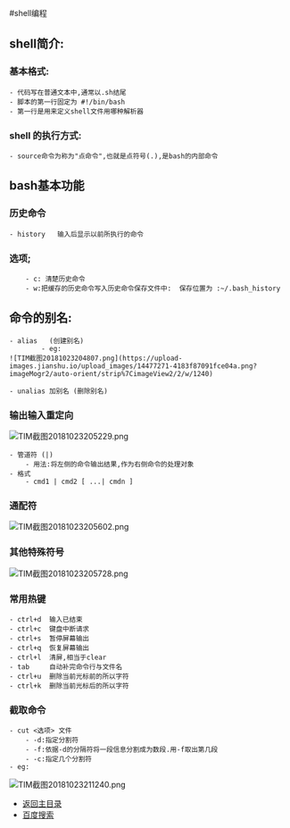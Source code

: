 #shell编程
## shell简介:
### 基本格式:
	- 代码写在普通文本中,通常以.sh结尾
	- 脚本的第一行固定为 #!/bin/bash
	- 第一行是用来定义shell文件用哪种解析器

### shell 的执行方式:
	- source命令为称为"点命令",也就是点符号(.),是bash的内部命令

## bash基本功能
### 历史命令
	- history   输入后显示以前所执行的命令

### 选项;
		- c: 清楚历史命令
		- w:把缓存的历史命令写入历史命令保存文件中:  保存位置为 :~/.bash_history

## 命令的别名:
	- alias   (创建别名)
			- eg:
	![TIM截图20181023204807.png](https://upload-images.jianshu.io/upload_images/14477271-4183f87091fce04a.png?imageMogr2/auto-orient/strip%7CimageView2/2/w/1240)

	- unalias 加别名 (删除别名)
### 输出输入重定向
	
![TIM截图20181023205229.png](https://upload-images.jianshu.io/upload_images/14477271-e57e7f74568b6e75.png?imageMogr2/auto-orient/strip%7CimageView2/2/w/1240)

	- 管道符 (|)
		- 用法:将左侧的命令输出结果,作为右侧命令的处理对象
	- 格式
		- cmd1 | cmd2 [ ...| cmdn ]

### 通配符

![TIM截图20181023205602.png](https://upload-images.jianshu.io/upload_images/14477271-7c9ffca563dc189d.png?imageMogr2/auto-orient/strip%7CimageView2/2/w/1240)

### 其他特殊符号

![TIM截图20181023205728.png](https://upload-images.jianshu.io/upload_images/14477271-52f55feaa13a5a78.png?imageMogr2/auto-orient/strip%7CimageView2/2/w/1240)

### 常用热键
	- ctrl+d  输入已结束
	- ctrl+c  键盘中断请求
	- ctrl+s  暂停屏幕输出     
	- ctrl+q  恢复屏幕输出
	- ctrl+l  清屏,相当于clear
	- tab     自动补完命令行与文件名
	- ctrl+u  删除当前光标前的所以字符
	- ctrl+k  删除当前光标后的所以字符
	
### 截取命令
	- cut <选项> 文件
		- -d:指定分割符
		- -f:依据-d的分隔符将一段信息分割成为数段.用-f取出第几段
		- -c:指定几个分割符
	- eg:
	
	
![TIM截图20181023211240.png](https://upload-images.jianshu.io/upload_images/14477271-9d911be316917287.png?imageMogr2/auto-orient/strip%7CimageView2/2/w/1240)



- [返回主目录](https://abell4.github.io/)
- [百度搜索](http://baidu.com)
	